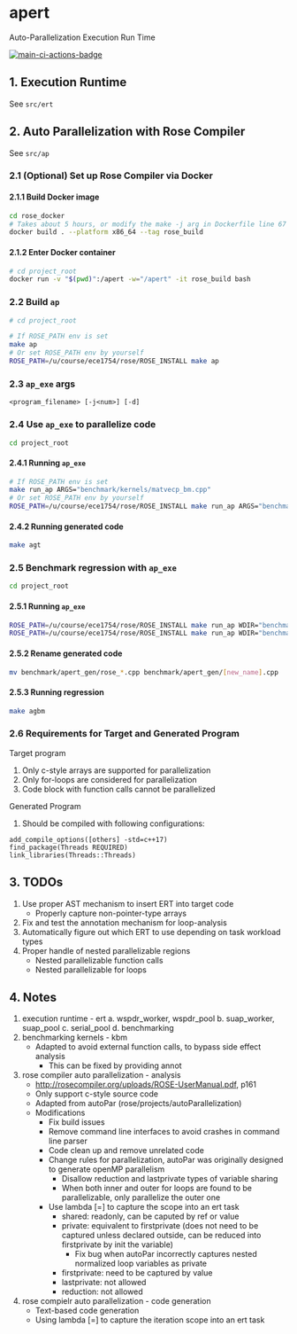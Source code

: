 # apert
Auto-Parallelization Execution Run Time

[![main-ci-actions-badge](https://github.com/lichen-liu/apdlb/actions/workflows/main_ci.yml/badge.svg)](https://github.com/lichen-liu/apdlb/actions/workflows/main_ci.yml)

## 1. Execution Runtime
See `src/ert`

## 2. Auto Parallelization with Rose Compiler
See `src/ap`

### 2.1 (Optional) Set up Rose Compiler via Docker

#### 2.1.1 Build Docker image
```bash
cd rose_docker
# Takes about 5 hours, or modify the make -j arg in Dockerfile line 67 to speed up
docker build . --platform x86_64 --tag rose_build
```
#### 2.1.2 Enter Docker container
```bash
# cd project_root
docker run -v "$(pwd)":/apert -w="/apert" -it rose_build bash
```

### 2.2 Build `ap`
```bash
# cd project_root

# If ROSE_PATH env is set
make ap
# Or set ROSE_PATH env by yourself
ROSE_PATH=/u/course/ece1754/rose/ROSE_INSTALL make ap
```

### 2.3 `ap_exe` args
```
<program_filename> [-j<num>] [-d]
```

### 2.4 Use `ap_exe` to parallelize code
```bash
cd project_root
```

#### 2.4.1 Running `ap_exe`
```bash
# If ROSE_PATH env is set
make run_ap ARGS="benchmark/kernels/matvecp_bm.cpp"
# Or set ROSE_PATH env by yourself
ROSE_PATH=/u/course/ece1754/rose/ROSE_INSTALL make run_ap ARGS="benchmark/kernels/matvecp_bm.cpp" 
```

#### 2.4.2 Running generated code
```bash
make agt
```

### 2.5 Benchmark regression with `ap_exe`
```bash
cd project_root
```

#### 2.5.1 Running `ap_exe`
```bash
ROSE_PATH=/u/course/ece1754/rose/ROSE_INSTALL make run_ap WDIR="benchmark" ARGS="kernels/sorting_bm.cpp"
ROSE_PATH=/u/course/ece1754/rose/ROSE_INSTALL make run_ap WDIR="benchmark" ARGS="kernels/matvecp_bm.cpp"
```

#### 2.5.2 Rename generated code
```bash
mv benchmark/apert_gen/rose_*.cpp benchmark/apert_gen/[new_name].cpp
```

#### 2.5.3 Running regression
```bash
make agbm
```

### 2.6 Requirements for Target and Generated Program
Target program
1. Only c-style arrays are supported for parallelization
2. Only for-loops are considered for parallelization
3. Code block with function calls cannot be parallelized

Generated Program
1. Should be compiled with following configurations:
```cmakelists
add_compile_options([others] -std=c++17)
find_package(Threads REQUIRED)
link_libraries(Threads::Threads)
```

## 3. TODOs
1. Use proper AST mechanism to insert ERT into target code
    - Properly capture non-pointer-type arrays
2. Fix and test the annotation mechanism for loop-analysis
3. Automatically figure out which ERT to use depending on task workload types
4. Proper handle of nested parallelizable regions
   - Nested parallelizable function calls
   - Nested parallelizable for loops

## 4. Notes
1. execution runtime - ert
    a. wspdr_worker, wspdr_pool
    b. suap_worker, suap_pool
    c. serial_pool
    d. benchmarking
2. benchmarking kernels - kbm
    - Adapted to avoid external function calls, to bypass side effect analysis
        - This can be fixed by providing annot
3. rose compiler auto parallelization - analysis
    - http://rosecompiler.org/uploads/ROSE-UserManual.pdf, p161
    - Only support c-style source code
    - Adapted from autoPar (rose/projects/autoParallelization)
    - Modifications
        - Fix build issues
        - Remove command line interfaces to avoid crashes in command line parser
        - Code clean up and remove unrelated code
        - Change rules for parallelization, autoPar was originally designed to generate openMP parallelism
            - Disallow reduction and lastprivate types of variable sharing
            - When both inner and outer for loops are found to be parallelizable, only parallelize the outer one
        - Use lambda [=] to capture the scope into an ert task
            - shared: readonly, can be caputed by ref or value
            - private: equivalent to firstprivate (does not need to be captured unless declared outside, can be reduced into firstprivate by init the variable)
                - Fix bug when autoPar incorrectly captures nested normalized loop variables as private
            - firstprivate: need to be captured by value
            - lastprivate: not allowed
            - reduction: not allowed
4. rose compielr auto parallelization - code generation
    - Text-based code generation
    - Using lambda [=] to capture the iteration scope into an ert task